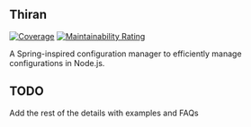 ## Thiran 

[![Coverage](https://sonarcloud.io/api/project_badges/measure?project=thiran&metric=coverage)](https://sonarcloud.io/summary/overall?id=thiran&branch=main) [![Maintainability Rating](https://sonarcloud.io/api/project_badges/measure?project=thiran&metric=sqale_rating)](https://sonarcloud.io/summary/new_code?id=thiran)

A Spring-inspired configuration manager to efficiently manage configurations in Node.js.

## TODO

Add the rest of the details with examples and FAQs
